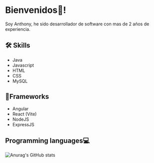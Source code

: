# Bienvenidos👋!

Soy Anthony, he sido desarrollador de software con mas de 2 años de experiencia.

## 🛠 Skills
- Java
- Javascript
- HTML
- CSS
- MySQL

## 🧰Frameworks
- Angular
- React (Vite)
- NodeJS
- ExpressJS

## Programming languages💻
![Anurag's GitHub stats](https://github-readme-stats.vercel.app/api?username=20-Code&show_icons=true&theme=radical)

